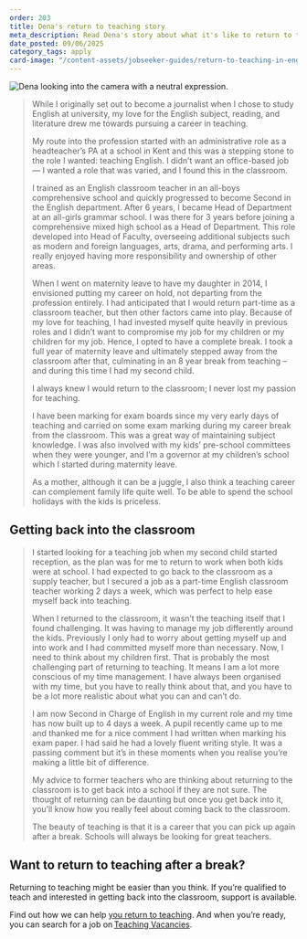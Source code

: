 ```yaml
---
order: 203
title: Dena's return to teaching story
meta_description: Read Dena's story about what it's like to return to teaching
date_posted: 09/06/2025
category_tags: apply
card-image: "/content-assets/jobseeker-guides/return-to-teaching-in-england/denas-story.png"
---
```


![Dena looking into the camera with a neutral expression.](/content-assets/jobseeker-guides/return-to-teaching-in-england/denas-story.png)

> While I originally set out to become a journalist when I chose to study English at university, my love for the English subject, reading, and literature drew me towards pursuing a career in teaching.   
>
> My route into the profession started with an administrative role as a headteacher’s PA at a school in Kent and this was a stepping stone to the role I wanted: teaching English. I didn’t want an office-based job — I wanted a role that was varied, and I found this in the classroom.  
>
> I trained as an English classroom teacher in an all-boys comprehensive school and quickly progressed to become Second in the English department. After 6 years, I became Head of Department at an all-girls grammar school. I was there for 3 years before joining a comprehensive mixed high school as a Head of Department. This role developed into Head of Faculty, overseeing additional subjects such as modern and foreign languages, arts, drama, and performing arts. I really enjoyed having more responsibility and ownership of other areas.  
> 
> When I went on maternity leave to have my daughter in 2014, I envisioned putting my career on hold, not departing from the profession entirely. I had anticipated that I would return part-time as a classroom teacher, but then other factors came into play. Because of my love for teaching, I had invested myself quite heavily in previous roles and I didn’t want to compromise my job for my children or my children for my job. Hence, I opted to have a complete break. I took a full year of maternity leave and ultimately stepped away from the classroom after that, culminating in an 8 year break from teaching – and during this time I had my second child. 
>
> I always knew I would return to the classroom; I never lost my passion for teaching.
>
> I have been marking for exam boards since my very early days of teaching and carried on some exam marking during my career break from the classroom. This was a great way of maintaining subject knowledge. I was also involved with my kids’ pre-school committees when they were younger, and I’m a governor at my children’s school which I started during maternity leave.  
>
> As a mother, although it can be a juggle, I also think a teaching career can complement family life quite well. To be able to spend the school holidays with the kids is priceless.  
>
## Getting back into the classroom

> I started looking for a teaching job when my second child started reception, as the plan was for me to return to work when both kids were at school. I had expected to go back to the classroom as a supply teacher, but I secured a job as a part-time English classroom teacher working 2 days a week, which was perfect to help ease myself back into teaching.  
>
> When I returned to the classroom, it wasn’t the teaching itself that I found challenging. It was having to manage my job differently around the kids. Previously I only had to worry about getting myself up and into work and I had committed myself more than necessary. Now, I need to think about my children first. That is probably the most challenging part of returning to teaching. It means I am a lot more conscious of my time management. I have always been organised with my time, but you have to really think about that, and you have to be a lot more realistic about what you can and can’t do.  
>
> I am now Second in Charge of English in my current role and my time has now built up to 4 days a week. A pupil recently came up to me and thanked me for a nice comment I had written when marking his exam paper. I had said he had a lovely fluent writing style. It was a passing comment but it’s in these moments when you realise you’re making a little bit of difference. 
>
> My advice to former teachers who are thinking about returning to the classroom is to get back into a school if they are not sure. The thought of returning can be daunting but once you get back into it, you’ll know how you really feel about coming back to the classroom. 
>
> The beauty of teaching is that it is a career that you can pick up again after a break. Schools will always be looking for great teachers.  

## Want to return to teaching after a break?

Returning to teaching might be easier than you think. If you’re qualified to teach and interested in getting back into the classroom, support is available.  

Find out how we can help [you return to teaching](/jobseeker-guides/return-to-teaching-in-england/return-to-teaching). And when you’re ready, you can search for a job on [Teaching Vacancies](/).  
